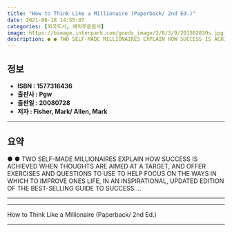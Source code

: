 ```yaml
---
title: "How to Think Like a Millionaire (Paperback/ 2nd Ed.)"
date: 2021-08-18 14:55:07
categories: [외국도서, 해외주문원서]
image: https://bimage.interpark.com/goods_image/2/8/3/9/201502839s.jpg
description: ● ● TWO SELF-MADE MILLIONAIRES EXPLAIN HOW SUCCESS IS ACHIEVED WHEN THOUGHTS ARE AIMED AT A TARGET, AND OFFER EXERCISES AND QUESTIONS TO USE TO HELP FOCUS ON
---
```


## **정보**

- **ISBN : 1577316436**
- **출판사 : Pgw**
- **출판일 : 20080728**
- **저자 : Fisher, Mark/ Allen, Mark**

------



## **요약**

●  ●  TWO SELF-MADE MILLIONAIRES EXPLAIN HOW SUCCESS IS ACHIEVED WHEN THOUGHTS ARE AIMED AT A TARGET, AND OFFER EXERCISES AND QUESTIONS TO USE TO HELP FOCUS ON THE WAYS IN WHICH TO IMPROVE ONES LIFE, IN AN INSPIRATIONAL, UPDATED EDITION OF THE BEST-SELLING GUIDE TO SUCCESS.... 

------



------


How to Think Like a Millionaire (Paperback/ 2nd Ed.) 

------


